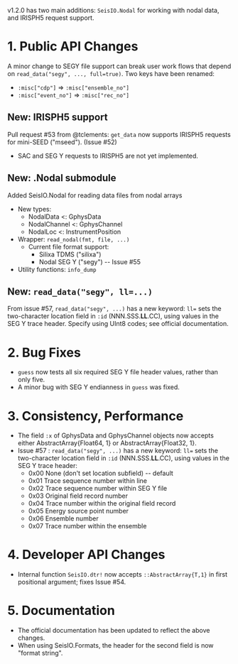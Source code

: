 v1.2.0 has two main additions: `SeisIO.Nodal` for working with nodal data, and IRISPH5 request support.

# 1. **Public API Changes**
A minor change to SEGY file support can break user work flows that depend on
`read_data("segy", ..., full=true)`. Two keys have been renamed:
* `:misc["cdp"]` => `:misc["ensemble_no"]`
* `:misc["event_no"]` => `:misc["rec_no"]`

## New: IRISPH5 support
Pull request #53 from @tclements: `get_data` now supports IRISPH5 requests for
mini-SEED ("mseed"). (Issue #52)
* SAC and SEG Y requests to IRISPH5 are not yet implemented.

## New: .Nodal submodule
Added SeisIO.Nodal for reading data files from nodal arrays
* New types:
  + NodalData <: GphysData
  + NodalChannel <: GphysChannel
  + NodalLoc <: InstrumentPosition
* Wrapper: `read_nodal(fmt, file, ...)`
  + Current file format support:
    + Silixa TDMS ("silixa")
    + Nodal SEG Y ("segy") -- Issue #55
* Utility functions: `info_dump`

## New: `read_data("segy", ll=...)`
From issue #57, `read_data("segy", ...)` has a new keyword: `ll=` sets the
two-character location field in `:id` (NNN.SSS.**LL**.CC), using values in the
SEG Y trace header. Specify using UInt8 codes; see official documentation.

# 2. **Bug Fixes**
* `guess` now tests all six required SEG Y file header values, rather than only five.
* A minor bug with SEG Y endianness in `guess` was fixed.

# 3. **Consistency, Performance**
* The field `:x` of GphysData and GphysChannel objects now accepts either AbstractArray{Float64, 1} or AbstractArray{Float32, 1}.
* Issue #57 : `read_data("segy", ...)` has a new keyword: `ll=` sets the two-character location field in `:id` (NNN.SSS.**LL**.CC), using values in the SEG Y trace header:
  + 0x00 None (don't set location subfield) -- default
  + 0x01 Trace sequence number within line
  + 0x02 Trace sequence number within SEG Y file
  + 0x03 Original field record number
  + 0x04 Trace number within the original field record
  + 0x05 Energy source point number
  + 0x06 Ensemble number
  + 0x07 Trace number within the ensemble

# 4. **Developer API Changes**
* Internal function `SeisIO.dtr!` now accepts `::AbstractArray{T,1}` in first positional argument; fixes Issue #54.

# 5. **Documentation**
* The official documentation has been updated to reflect the above changes.
* When using SeisIO.Formats, the header for the second field is now "format string".
